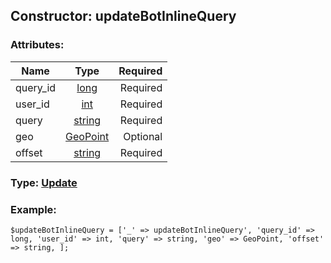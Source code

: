 ## Constructor: updateBotInlineQuery  

### Attributes:

| Name     |    Type       | Required |
|----------|:-------------:|---------:|
|query\_id|[long](../types/long.md) | Required|
|user\_id|[int](../types/int.md) | Required|
|query|[string](../types/string.md) | Required|
|geo|[GeoPoint](../types/GeoPoint.md) | Optional|
|offset|[string](../types/string.md) | Required|


### Type: [Update](../types/Update.md)

### Example:


```
$updateBotInlineQuery = ['_' => updateBotInlineQuery', 'query_id' => long, 'user_id' => int, 'query' => string, 'geo' => GeoPoint, 'offset' => string, ];
```
